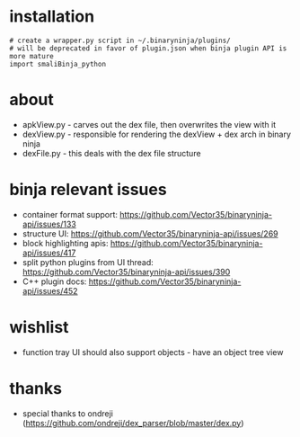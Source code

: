 # installation
```
# create a wrapper.py script in ~/.binaryninja/plugins/
# will be deprecated in favor of plugin.json when binja plugin API is more mature
import smaliBinja_python
```

# about
* apkView.py - carves out the dex file, then overwrites the view with it
* dexView.py - responsible for rendering the dexView + dex arch in binary ninja
* dexFile.py - this deals with the dex file structure

# binja relevant issues
* container format support: https://github.com/Vector35/binaryninja-api/issues/133
* structure UI: https://github.com/Vector35/binaryninja-api/issues/269
* block highlighting apis: https://github.com/Vector35/binaryninja-api/issues/417
* split python plugins from UI thread: https://github.com/Vector35/binaryninja-api/issues/390
* C++ plugin docs: https://github.com/Vector35/binaryninja-api/issues/452

# wishlist
* function tray UI should also support objects - have an object tree view

# thanks
* special thanks to ondreji (https://github.com/ondreji/dex_parser/blob/master/dex.py)
